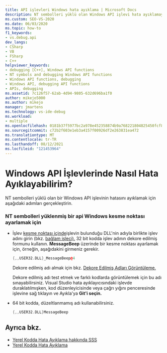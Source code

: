 ```yaml
---
title: API işlevleri Windows hata ayıklama | Microsoft Docs
description: NT sembolleri yüklü olan Windows API işlevi hata ayıklamayı öğrenin. 32 bit kodda kesme noktası ayarlamak için işlev adının dekore edilmiş formunu kullanırız.
ms.custom: SEO-VS-2020
ms.date: 06/03/2020
ms.topic: how-to
f1_keywords:
- vs.debug.api
dev_langs:
- CSharp
- VB
- FSharp
- C++
helpviewer_keywords:
- debugging [C++], Windows API functions
- NT symbols and debugging Windows API functions
- Windows API functions, debugging
- Windows API, debugging API functions
- APIs, debugging
ms.assetid: 7c126f57-62ab-4d94-9805-632d696ba1f0
author: mikejo5000
ms.author: mikejo
manager: jmartens
ms.technology: vs-ide-debug
ms.workload:
- multiple
ms.openlocfilehash: 0181b37f5977bc2a978e452358874b9a768221804825450fcf87b5eb7910461f
ms.sourcegitcommit: c72b2f603e1eb3a4157f00926df2e263831ea472
ms.translationtype: MT
ms.contentlocale: tr-TR
ms.lasthandoff: 08/12/2021
ms.locfileid: "121453964"
---
```

# <a name="how-can-i-debug-windows-api-functions"></a>Windows API İşlevlerinde Nasıl Hata Ayıklayabilirim?
NT sembolleri yüklü olan bir Windows API işlevinin hatasını ayıklamak için aşağıdaki adımları gerçekleştirin.

### <a name="to-set-a-breakpoint-on-a-windows-api-function-with-nt-symbols-loaded"></a>NT sembolleri yüklenmiş bir api Windows kesme noktası ayarlamak için

- İşlev [kesme noktası içinde](../debugger/using-breakpoints.md#BKMK_Set_a_breakpoint_in_a_source_file)işlevin bulunduğu DLL'nin adıyla birlikte işlev adını girin (bkz. [bağlam işleci).](../debugger/context-operator-cpp.md) 32 bit kodda işlev adının dekore edilmiş formunu kullanın. **MessageBeep** üzerinde bir kesme noktası ayarlamak için, örneğin, aşağıdakini girmeniz gerekir.

    ```cpp
    {,,USER32.DLL}_MessageBeep@4
    ```

     Dekore edilmiş adı almak için bkz. [Dekore Edilmiş Adları Görüntüleme.](/previous-versions/5x49w699(v=vs.140))

     Dekore edilmiş adı test etmek ve farklı kodlarda görüntülemek için bu adı sınayabilirsiniz. Visual Studio hata ayıklayıcısındaki işlevde duraklatılmışken, kod düzenleyicisinde veya çağrı yığını penceresinde işlevine sağ tıklayın ve Ayıkla'ya **Git'i seçin.**

- 64 bit kodda, düzeltlanmamış adı kullanabilirsiniz.

    ```cpp
    {,,USER32.DLL}MessageBeep
    ```

## <a name="see-also"></a>Ayrıca bkz.
- [Yerel Kodda Hata Ayıklama hakkında SSS](../debugger/debugging-native-code-faqs.md)
- [Yerel Kodda Hata Ayıklama](../debugger/debugging-native-code.md)
